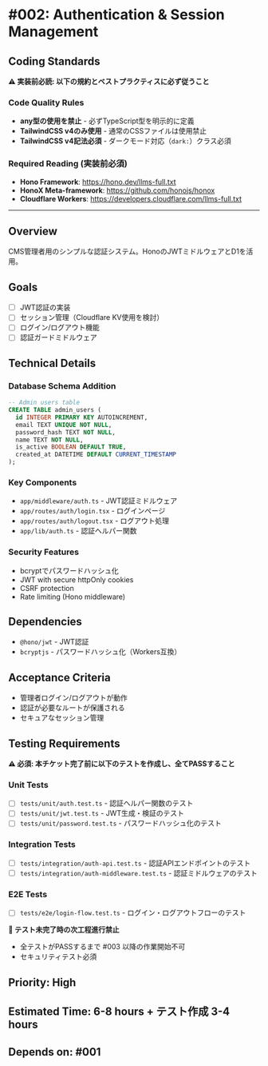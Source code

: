 # #002: Authentication & Session Management

## Coding Standards
**⚠️ 実装前必読: 以下の規約とベストプラクティスに必ず従うこと**

### Code Quality Rules
- **any型の使用を禁止** - 必ずTypeScript型を明示的に定義
- **TailwindCSS v4のみ使用** - 通常のCSSファイルは使用禁止
- **TailwindCSS v4記法必須** - ダークモード対応（`dark:`）クラス必須

### Required Reading (実装前必須)
- **Hono Framework**: https://hono.dev/llms-full.txt
- **HonoX Meta-framework**: https://github.com/honojs/honox
- **Cloudflare Workers**: https://developers.cloudflare.com/llms-full.txt

---

## Overview
CMS管理者用のシンプルな認証システム。HonoのJWTミドルウェアとD1を活用。

## Goals
- [ ] JWT認証の実装
- [ ] セッション管理（Cloudflare KV使用を検討）
- [ ] ログイン/ログアウト機能
- [ ] 認証ガードミドルウェア

## Technical Details

### Database Schema Addition
```sql
-- Admin users table
CREATE TABLE admin_users (
  id INTEGER PRIMARY KEY AUTOINCREMENT,
  email TEXT UNIQUE NOT NULL,
  password_hash TEXT NOT NULL,
  name TEXT NOT NULL,
  is_active BOOLEAN DEFAULT TRUE,
  created_at DATETIME DEFAULT CURRENT_TIMESTAMP
);
```

### Key Components
- `app/middleware/auth.ts` - JWT認証ミドルウェア
- `app/routes/auth/login.tsx` - ログインページ
- `app/routes/auth/logout.tsx` - ログアウト処理
- `app/lib/auth.ts` - 認証ヘルパー関数

### Security Features
- bcryptでパスワードハッシュ化
- JWT with secure httpOnly cookies
- CSRF protection
- Rate limiting (Hono middleware)

## Dependencies
- `@hono/jwt` - JWT認証
- `bcryptjs` - パスワードハッシュ化（Workers互換）

## Acceptance Criteria
- 管理者ログイン/ログアウトが動作
- 認証が必要なルートが保護される
- セキュアなセッション管理

## Testing Requirements
**⚠️ 必須: 本チケット完了前に以下のテストを作成し、全てPASSすること**

### Unit Tests
- [ ] `tests/unit/auth.test.ts` - 認証ヘルパー関数のテスト
- [ ] `tests/unit/jwt.test.ts` - JWT生成・検証のテスト
- [ ] `tests/unit/password.test.ts` - パスワードハッシュ化のテスト

### Integration Tests
- [ ] `tests/integration/auth-api.test.ts` - 認証APIエンドポイントのテスト
- [ ] `tests/integration/auth-middleware.test.ts` - 認証ミドルウェアのテスト

### E2E Tests
- [ ] `tests/e2e/login-flow.test.ts` - ログイン・ログアウトフローのテスト

**🚫 テスト未完了時の次工程進行禁止**
- 全テストがPASSするまで #003 以降の作業開始不可
- セキュリティテスト必須

## Priority: High  
## Estimated Time: 6-8 hours + テスト作成 3-4 hours

## Depends on: #001